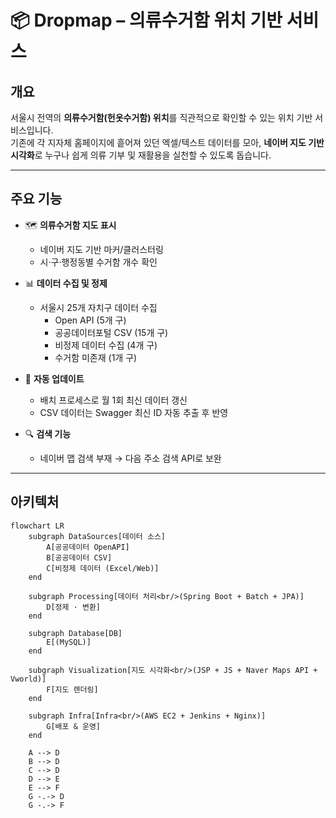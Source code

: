 # 📦 Dropmap – 의류수거함 위치 기반 서비스

## 개요
서울시 전역의 **의류수거함(헌옷수거함) 위치**를 직관적으로 확인할 수 있는 위치 기반 서비스입니다.  
기존에 각 지자체 홈페이지에 흩어져 있던 엑셀/텍스트 데이터를 모아, **네이버 지도 기반 시각화**로 누구나 쉽게 의류 기부 및 재활용을 실천할 수 있도록 돕습니다.

---

## 주요 기능
- 🗺️ **의류수거함 지도 표시**  
  - 네이버 지도 기반 마커/클러스터링  
  - 시·구·행정동별 수거함 개수 확인  

- 📊 **데이터 수집 및 정제**  
  - 서울시 25개 자치구 데이터 수집  
    - Open API (5개 구)  
    - 공공데이터포털 CSV (15개 구)  
    - 비정제 데이터 수집 (4개 구)  
    - 수거함 미존재 (1개 구)  

- 🔄 **자동 업데이트**  
  - 배치 프로세스로 월 1회 최신 데이터 갱신  
  - CSV 데이터는 Swagger 최신 ID 자동 추출 후 반영  

- 🔍 **검색 기능**  
  - 네이버 맵 검색 부재 → 다음 주소 검색 API로 보완  

---

## 아키텍처

```mermaid
flowchart LR
    subgraph DataSources[데이터 소스]
        A[공공데이터 OpenAPI]
        B[공공데이터 CSV]
        C[비정제 데이터 (Excel/Web)]
    end

    subgraph Processing[데이터 처리<br/>(Spring Boot + Batch + JPA)]
        D[정제 · 변환]
    end

    subgraph Database[DB]
        E[(MySQL)]
    end

    subgraph Visualization[지도 시각화<br/>(JSP + JS + Naver Maps API + Vworld)]
        F[지도 렌더링]
    end

    subgraph Infra[Infra<br/>(AWS EC2 + Jenkins + Nginx)]
        G[배포 & 운영]
    end

    A --> D
    B --> D
    C --> D
    D --> E
    E --> F
    G -.-> D
    G -.-> F
